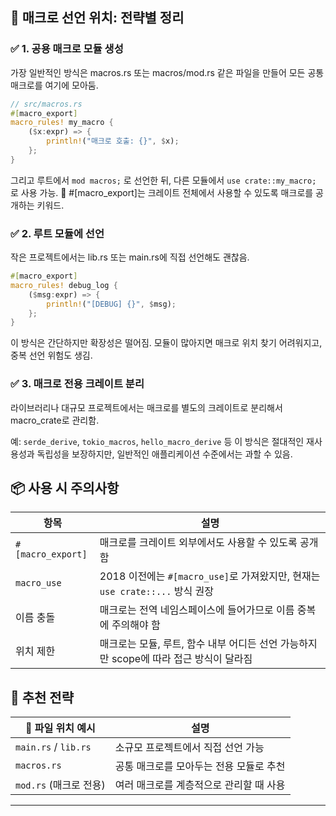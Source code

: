 ## 🧠 매크로 선언 위치: 전략별 정리
### ✅ 1. 공용 매크로 모듈 생성

가장 일반적인 방식은 macros.rs 또는 macros/mod.rs 같은 파일을 만들어
모든 공통 매크로를 여기에 모아둠.  

```rust
// src/macros.rs
#[macro_export]
macro_rules! my_macro {
    ($x:expr) => {
        println!("매크로 호출: {}", $x);
    };
}
```

그리고 루트에서 `mod macros;` 로 선언한 뒤, 다른 모듈에서 `use crate::my_macro;` 로 사용 가능.
🔑 #[macro_export]는 크레이트 전체에서 사용할 수 있도록 매크로를 공개하는 키워드.


### ✅ 2. 루트 모듈에 선언
작은 프로젝트에서는 lib.rs 또는 main.rs에 직접 선언해도 괜찮음.
```rust
#[macro_export]
macro_rules! debug_log {
    ($msg:expr) => {
        println!("[DEBUG] {}", $msg);
    };
}
```

이 방식은 간단하지만 확장성은 떨어짐.
모듈이 많아지면 매크로 위치 찾기 어려워지고, 중복 선언 위험도 생김.

### ✅ 3. 매크로 전용 크레이트 분리
라이브러리나 대규모 프로젝트에서는
매크로를 별도의 크레이트로 분리해서 macro_crate로 관리함.

예: `serde_derive`, `tokio_macros`, `hello_macro_derive` 등
이 방식은 절대적인 재사용성과 독립성을 보장하지만,
일반적인 애플리케이션 수준에서는 과할 수 있음.


## 📦 사용 시 주의사항
| 항목     | 설명                                                             |
|------------------------|------------------------------------------------------------------|
| `#[macro_export]`      | 매크로를 크레이트 외부에서도 사용할 수 있도록 공개함             |
| `macro_use`            | 2018 이전에는 `#[macro_use]`로 가져왔지만, 현재는 `use crate::...` 방식 권장 |
| 이름 충돌              | 매크로는 전역 네임스페이스에 들어가므로 이름 중복에 주의해야 함   |
| 위치 제한              | 매크로는 모듈, 루트, 함수 내부 어디든 선언 가능하지만 scope에 따라 접근 방식이 달라짐 |


## 🧠 추천 전략
| 📁 파일 위치 예시       | 설명                                   |
|------------------------|----------------------------------------|
| `main.rs` / `lib.rs`   | 소규모 프로젝트에서 직접 선언 가능       |
| `macros.rs`            | 공통 매크로를 모아두는 전용 모듈로 추천  |
| `mod.rs` (매크로 전용) | 여러 매크로를 계층적으로 관리할 때 사용  |

---



